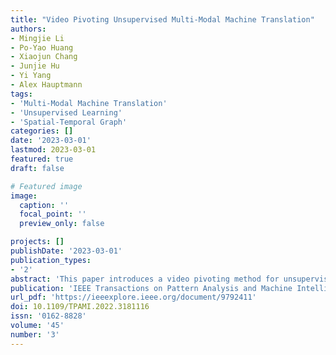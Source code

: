 ```yaml
---
title: "Video Pivoting Unsupervised Multi-Modal Machine Translation"
authors:
- Mingjie Li
- Po-Yao Huang
- Xiaojun Chang
- Junjie Hu
- Yi Yang
- Alex Hauptmann
tags:
- 'Multi-Modal Machine Translation'
- 'Unsupervised Learning'
- 'Spatial-Temporal Graph'
categories: []
date: '2023-03-01'
lastmod: 2023-03-01
featured: true
draft: false

# Featured image
image:
  caption: ''
  focal_point: ''
  preview_only: false

projects: []
publishDate: '2023-03-01'
publication_types:
- '2'
abstract: 'This paper introduces a video pivoting method for unsupervised multi-modal machine translation (UMMT), which uses spatial-temporal graphs to align sentence pairs in the latent space. By leveraging visual content from videos, the approach enhances translation accuracy and generalization across multiple languages, as demonstrated on the VATEX and HowToWorld datasets.'
publication: 'IEEE Transactions on Pattern Analysis and Machine Intelligence'
url_pdf: 'https://ieeexplore.ieee.org/document/9792411'
doi: 10.1109/TPAMI.2022.3181116
issn: '0162-8828'
volume: '45'
number: '3'
---
```

